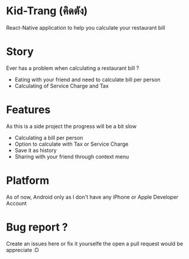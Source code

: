 # Kid-Trang (คิดตัง)
React-Native application to help you calculate your restaurant bill

# Story
Ever has a problem when calculating a restaurant bill ?
- Eating with your friend and need to calculate bill per person
- Calculating of Service Charge and Tax

# Features
As this is a side project the progress will be a bit slow
- Calculating a bill per person
- Option to calculate with Tax or Service Charge
- Save it as history 
- Sharing with your friend through context menu

# Platform
As of now, Android only as I don't have any iPhone or Apple Developer Account

# Bug report ? 
Create an issues here or fix it yourselfe the open a pull request would be appreciate :D
